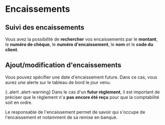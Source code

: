 # Encaissements  

## Suivi des encaissements 
Vous avez la possibilité de **rechercher** vos encaissements par le **montant**, le **numéro de chèque**, le **numéro d'encaissement**, le **nom** et le **code du client**.

## Ajout/modification d'encaissements 
Vous pouvez spécifier une date d'encaissement future.
Dans ce cas, vous aurez une alerte sur le tableau de bord le jour venu.

{:.alert .alert-warning}
Dans le cas d'un **futur règlement**, il est important de préciser que le règlement n'a **pas encore été reçu** pour que la comptabilité soit en ordre.

Le responsable de l'encaissement permet de savoir qui s'occupe de l'encaissement et notamment de sa remise en banque.


